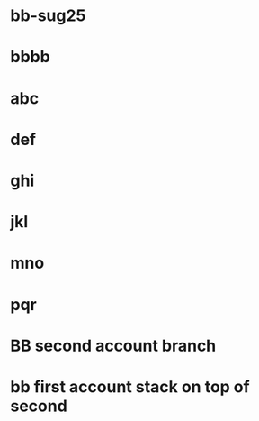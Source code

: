 # bb-sug25

# bbbb

# abc

# def

# ghi

# jkl

# mno

# pqr

# BB second account branch

# bb first account stack on top of second